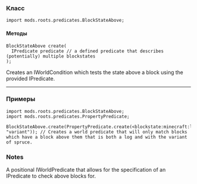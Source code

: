 
### Класс

```zenscript
import mods.roots.predicates.BlockStateAbove;
```

#### Методы

```zenscript
BlockStateAbove create(
  IPredicate predicate // a defined predicate that describes (potentially) multiple blockstates
);
```

Creates an IWorldCondition which tests the state above a block using the provided IPredicate.

---


### Примеры

```zenscript
import mods.roots.predicates.BlockStateAbove;
import mods.roots.predicates.PropertyPredicate;

BlockStateAbove.create(PropertyPredicate.create(<blockstate:minecraft:log:variant=spruce>, "variant")); // Creates a world predicate that will only match blocks which have a block above them that is both a log and with the variant of spruce.
```

### Notes

A positional IWorldPredicate that allows for the specification of an IPredicate to check above blocks for. 
